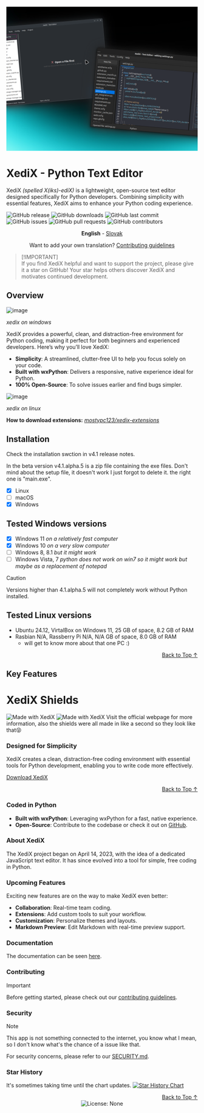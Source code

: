 ![](https://github.com/mostypc123/XediX/blob/main/images/xediximage.png?raw=true)  
# XediX - Python Text Editor
XediX _(spelled X(iks)-ediX)_ is a lightweight, open-source text editor designed specifically for Python developers. Combining simplicity with essential features, XediX aims to enhance your Python coding experience.

![GitHub release](https://img.shields.io/github/release/mostypc123/XediX.svg?style=plastic)
![GitHub downloads](https://img.shields.io/github/downloads/mostypc123/XediX/total.svg?style=plastic)
![GitHub last commit](https://img.shields.io/github/last-commit/mostypc123/XediX.svg?style=plastic)
![GitHub issues](https://img.shields.io/github/issues/mostypc123/XediX.svg?style=plastic)
![GitHub pull requests](https://img.shields.io/github/issues-pr/mostypc123/XediX.svg?style=plastic)
![GitHub contributors](https://img.shields.io/github/contributors/mostypc123/XediX.svg?style=plastic)

<div align="center">

**English** - [Slovak](https://github.com/mostypc123/XediX/blob/req2/readme-translations/sk-README.md)

Want to add your own translation? [Contributing guidelines](https://github.com/mostypc123/XediX/blob/main/CONTRIBUTING.md)

</div>


> [!IMPORTANT]\
> If you find XediX helpful and want to support the project, please give it a star on GitHub! Your star helps others discover XediX and motivates continued development.

## Overview

![image](https://github.com/user-attachments/assets/affe4a3b-17a0-47a3-9a92-8a3c20c16e94)


_xedix on windows_


XediX provides a powerful, clean, and distraction-free environment for Python coding, making it perfect for both beginners and experienced developers. Here’s why you’ll love XediX:

- **Simplicity**: A streamlined, clutter-free UI to help you focus solely on your code.
- **Built with wxPython**: Delivers a responsive, native experience ideal for Python.
- **100% Open-Source**: To solve issues earlier and find bugs simpler.

![image](https://github.com/user-attachments/assets/41402dc9-4888-4048-9c00-7ee66903ca36)

_xedix on linux_

**How to download extensions:** *[mostypc123/xedix-extensions](https://github.com/mostypc123/xedix-extensions)*

## Installation

Check the installation swction in v4.1 release notes.

In the beta version v4.1.alpha.5 is a zip file containing the exe files. Don't mind about the setup file, it doesn't work I just forgot to delete it. the right one is "main.exe".

- [x] Linux
- [ ] macOS
- [x] Windows

## Tested Windows versions
- [x] Windows 11
_on a relatively fast computer_
- [x] Windows 10
_on a very slow computer_
- [ ] Windows 8, 8.1
_but it might work_
- [ ] Windows Vista, 7
_python does not work on win7 so it might work but maybe as a replacement of notepad_

> [!CAUTION]
> Versions higher than 4.1.alpha.5 will not completely work without Python installed.

## Tested Linux versions

- Ubuntu 24.12, VirtalBox on Windows 11, 25 GB of space, 8.2 GB of RAM
- Rasbian N/A, Rassberry Pi N/A, N/A GB of space, 8.0 GB of RAM
  - will get to know more about that one PC :)


<div align="right">
  <a href="#xedix---python-text-editor">Back to Top ↑</a>
</div>

## Key Features

# XediX Shields
<img src="https://xedix.w3spaces.com/xedix-shield.png" alt="Made with XediX" width="100">
<img src="https://xedix.w3spaces.com/xedix-shield2.png" alt="Made with XediX" width="100">
Visit the official webpage for more information, also the shields were all made in like a second so they look like that😝

### Designed for Simplicity

XediX creates a clean, distraction-free coding environment with essential tools for Python development, enabling you to write code more effectively.

[Download XediX](https://github.com/mostypc123/XediX)

<div align="right">
  <a href="#xedix---python-text-editor">Back to Top ↑</a>
</div>

### Coded in Python

- **Built with wxPython**: Leveraging wxPython for a fast, native experience.
- **Open-Source**: Contribute to the codebase or check it out on [GitHub](https://github.com/mostypc123/XediX).

### About XediX

The XediX project began on April 14, 2023, with the idea of a dedicated JavaScript text editor. It has since evolved into a tool for simple, free coding in Python.

### Upcoming Features

Exciting new features are on the way to make XediX even better:

- **Collaboration**: Real-time team coding.
- **Extensions**: Add custom tools to suit your workflow.
- **Customization**: Personalize themes and layouts.
- **Markdown Preview**: Edit Markdown with real-time preview support.

### Documentation

The documentation can be seen [here](https://mostypc123.is-a.dev/XediX).

### Contributing

> [!IMPORTANT]
> Before getting started, please check out our [contributing guidelines](https://github.com/mostypc123/XediX/blob/main/CONTRIBUTING.md).

### Security

> [!NOTE]
> This app is not something connected to the internet, you know what I mean, so I don't know what's the chance of a issue like that.

For security concerns, please refer to our [SECURITY.md](https://github.com/mostypc123/XediX/blob/main/SECURITY.md).

### Star History

It's sometimes taking time until the chart updates.
[![Star History Chart](https://api.star-history.com/svg?repos=mostypc123/XediX&type=Date)](https://star-history.com/#mostypc123/XediX&Date)

<div align="right">
  <a href="#xedix---python-text-editor">Back to Top ↑</a>
</div>

<div align="center">
  <img src="https://img.shields.io/badge/License-MIT-brightgreen.svg?style=plastic" alt="License: None">
</div>
